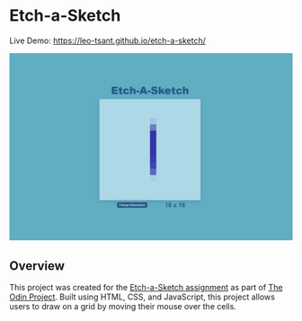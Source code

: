 # Etch-a-Sketch

Live Demo:
https://leo-tsant.github.io/etch-a-sketch/

![Project Screenshot](./etch-a-sketch.png)

## Overview

This project was created for the [Etch-a-Sketch assignment](https://www.theodinproject.com/lessons/foundations-etch-a-sketch) as part of [The Odin Project](https://www.theodinproject.com/). Built using HTML, CSS, and JavaScript, this project allows users to draw on a grid by moving their mouse over the cells.
